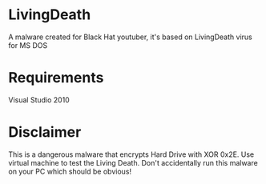 # LivingDeath

A malware created for Black Hat youtuber, it's based on LivingDeath virus for MS DOS

# Requirements

Visual Studio 2010

# Disclaimer

This is a dangerous malware that encrypts Hard Drive with XOR 0x2E.
Use virtual machine to test the Living Death.
Don't accidentally run this malware on your PC which should be obvious!
